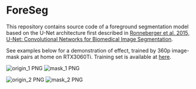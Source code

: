 # ForeSeg
This repository contains source code of a foreground segmentation model based on the U-Net architecture first described in [Ronneberger et al. 2015, U-Net: Convolutional Networks for Biomedical Image Segmentation](https://arxiv.org/abs/1505.04597).

See examples below for a demonstration of effect, trained by 360p image-mask pairs at home on RTX3060Ti. Training set is available at [here](https://github.com/csjliang/PPR10K).


![origin_1 PNG](https://github.com/user-attachments/assets/33d72cec-4e48-433d-8fa4-f694366304dc)
![mask_1 PNG](https://github.com/user-attachments/assets/5ab5b798-c90c-490f-803b-4104fd3b50e5)

![origin_2 PNG](https://github.com/user-attachments/assets/3a8d872b-acda-498d-8ae9-26cc13ef18ea)
![mask_2 PNG](https://github.com/user-attachments/assets/a21491e8-273e-452a-96f9-4643bb180c4e)


